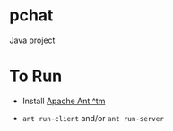 # pchat
Java project

# To Run

- Install [Apache Ant ^tm](https://ant.apache.org/)

- `ant run-client` and/or `ant run-server`
